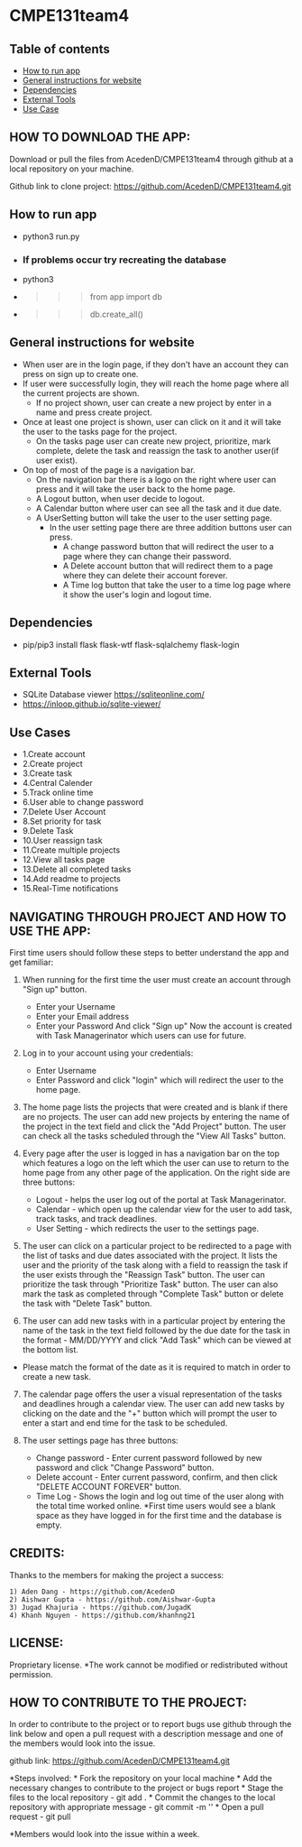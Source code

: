 # CMPE131team4

## Table of contents
* [How to run app](#how-to-run-app)
* [General instructions for website](#general-instructions-for-website)
* [Dependencies](#dependencies)
* [External Tools](#external-tools)
* [Use Case](#use-cases)

## HOW TO DOWNLOAD THE APP:
Download or pull the files from AcedenD/CMPE131team4 through github at 
a local repository on your machine.

Github link to clone project: https://github.com/AcedenD/CMPE131team4.git 

## How to run app

* python3 run.py
* ### If problems occur try recreating the database 
* python3 
* >>>from app import db
* >>>db.create_all()

## General instructions for website

* When user are in the login page, if they don't have an account they can press on sign up to create one.
* If user were successfully login, they will reach the home page where all the current projects are shown.
  * If no project shown, user can create a new project by enter in a name and press create project.
* Once at least one project is shown, user can click on it and it will take the user to the tasks page for the project.
  * On the tasks page user can create new project, prioritize, mark complete, delete the task and reassign the task to another user(if user exist).
* On top of most of the page is a navigation bar.
  * On the navigation bar there is a logo on the right where user can press and it will take the user back to the home page.
  * A Logout button, when user decide to logout.
  * A Calendar button where user can see all the task and it due date.
  * A UserSetting button will take the user to the user setting page.
    * In the user setting page there are three addition buttons user can press.
      * A change password button that will redirect the user to a page where they can change their password.
      * A Delete account button that will redirect them to a page where they can delete their account forever.
      * A Time log button that take the user to a time log page where it show the user's login and logout time.

## Dependencies

* pip/pip3 install flask flask-wtf flask-sqlalchemy flask-login

## External Tools

* SQLite Database viewer https://sqliteonline.com/
* https://inloop.github.io/sqlite-viewer/

## Use Cases
 
- 1.Create account
- 2.Create project
- 3.Create task
- 4.Central Calender
- 5.Track online time
- 6.User able to change password
- 7.Delete User Account
- 8.Set priority for task
- 9.Delete Task
- 10.User reassign task
- 11.Create multiple projects
- 12.View all tasks page
- 13.Delete all completed tasks
- 14.Add readme to projects
- 15.Real-Time notifications

## NAVIGATING THROUGH PROJECT AND HOW TO USE THE APP:
First time users should follow these steps to better understand the app and get familiar:
1) When running for the first time the user must create an account through "Sign up" button.
	 * Enter your Username
	 * Enter your Email address
	 * Enter your Password
And click "Sign up" Now the account is created with Task Managerinator which users can use for future.

2) Log in to your account using your credentials:
	 * Enter Username
	 * Enter Password
and click "login" which will redirect the user to the home page.

3) The home page lists the projects that were created and is blank if there are no projects. 
The user can add new projects by entering the name of the project in the text field and click the "Add Project" button. 
The user can check all the tasks scheduled through the "View All Tasks" button.

4) Every page after the user is logged in has a navigation bar on the top which features a logo 
on the left which the user can use to return to the home page from any other page of the application.
On the right side are three buttons:
	 * Logout - helps the user log out of the portal at Task Managerinator.
	 * Calendar - which open up the calendar view for the user to add task, track tasks, and track deadlines.
	 * User Setting - which redirects the user to the settings page.

5) The user can click on a particular project to be redirected to a page with the list of tasks and due dates 
associated with the project. It lists the  user and the priority of the task along with a field to reassign the 
task if the user exists through the "Reassign Task" button. The user can prioritize the task through "Prioritize Task" button.
The user can also mark the task as completed through "Complete Task" button or delete the task with "Delete Task" button.

6) The user can add new tasks with in a particular project by entering the name of the task in the text field followed by the due date for
the task in the format - MM/DD/YYYY and click "Add Task" which can be viewed at the bottom list. 
 * Please match the format of the date as it is required to match in order to create a new task.

7) The calendar page offers the user a visual representation of the tasks and deadlines hrough a calendar view. 
The user can add new tasks by clicking on the date and the "+" button which will prompt the user to enter a start 
and end time for the task to be scheduled.

8) The user settings page has three buttons:
	 * Change password - Enter current password followed by new password and click "Change Password" button.
	 * Delete account - Enter current password, confirm, and then click "DELETE ACCOUNT FOREVER" button.
	 * Time Log - Shows the login and log out time of the user along with the total time worked online.
*First time users would see a blank space as they have logged in for the first time and the database is empty. 

## CREDITS:
Thanks to the members for making the project a success:

	1) Aden Dang - https://github.com/AcedenD
	2) Aishwar Gupta - https://github.com/Aishwar-Gupta
	3) Jugad Khajuria - https://github.com/JugadK
	4) Khanh Nguyen - https://github.com/khanhng21


## LICENSE:
Proprietary license.
*The work cannot be modified or redistributed without permission.


## HOW TO CONTRIBUTE TO THE PROJECT:
In order to contribute to the project or to report bugs use github through the link below and open a pull request with a description message 
and one of the members would look into the issue.

github link: https://github.com/AcedenD/CMPE131team4.git

*Steps involved:
	* Fork the repository on your local machine
	* Add the necessary changes to contribute to the project or bugs report
	* Stage the files to the local repository - git add .
	* Commit the changes to the local repository with appropriate message - git commit -m '<message>'
	* Open a pull request - git pull

*Members would look into the issue within a week.

